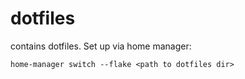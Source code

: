 # dotfiles

contains dotfiles. Set up via home manager:

```
home-manager switch --flake <path to dotfiles dir>
```
